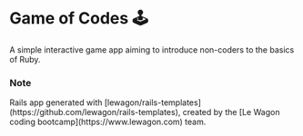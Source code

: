 # Game of Codes 🕹️
<p>A simple interactive game app aiming to introduce non-coders to the basics of Ruby.</p>

### Note
<p> Rails app generated with [lewagon/rails-templates](https://github.com/lewagon/rails-templates), created by the [Le Wagon coding bootcamp](https://www.lewagon.com) team. </p>
